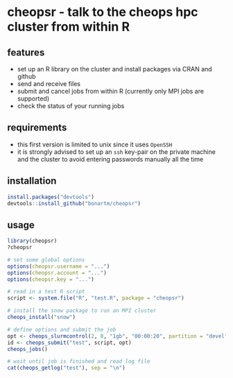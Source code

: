 # cheopsr - talk to the cheops hpc cluster from within R

## features
- set up an R library on the cluster and install packages via CRAN and github
- send and receive files
- submit and cancel jobs from within R (currently only MPI jobs are supported)
- check the status of your running jobs

## requirements
- this first version is limited to unix since it uses `OpenSSH`
- it is strongly advised to set up an `ssh` key-pair on the private machine and the cluster to avoid entering passwords manually all the time

## installation
```R
install.packages("devtools")
devtools::install_github("bonartm/cheopsr")
````

## usage
```R
library(cheopsr)
?cheopsr

# set some global options
options(cheopsr.username = "...")
options(cheopsr.account = "...")
options(cheopsr.key = "...")

# read in a test R script
script <- system.file("R", "test.R", package = "cheopsr")

# install the snow package to run an MPI cluster
cheops_install("snow")

# define options and submit the job
opt <- cheops_slurmcontrol(2, 8, "1gb", "00:00:20", partition = "devel")
id <- cheops_submit("test", script, opt)
cheops_jobs()

# wait until job is finished and read log file
cat(cheops_getlog("test"), sep = "\n")
````
